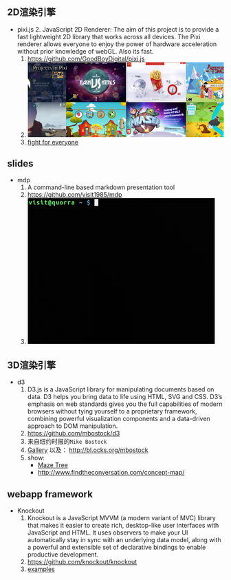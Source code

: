 ## 2D渲染引擎

* pixi.js
    2. JavaScript 2D Renderer: The aim of this project is to provide a fast lightweight 2D library that works across all devices. The Pixi renderer allows everyone to enjoy the power of hardware acceleration without prior knowledge of webGL. Also its fast.
    1. https://github.com/GoodBoyDigital/pixi.js
    3. <img src="./img/pixi.jpg">
    4. <a href="http://www.theleisuresociety.co.uk/fightforeveryone/">fight for everyone</a>

## slides
* mdp 
    1. A command-line based markdown presentation tool
    1. https://github.com/visit1985/mdp
    2. <img src="./img/mdp.gif"> 

## 3D渲染引擎

* d3
    1. D3.js is a JavaScript library for manipulating documents based on data. D3 helps you bring data to life using HTML, SVG and CSS. D3’s emphasis on web standards gives you the full capabilities of modern browsers without tying yourself to a proprietary framework, combining powerful visualization components and a data-driven approach to DOM manipulation.
    2. https://github.com/mbostock/d3
    3. 来自纽约时报的`Mike Bostock`
    4. <a href="https://github.com/mbostock/d3/wiki/Gallery">Gallery</a>
        以及： <a href="http://bl.ocks.org/mbostock">http://bl.ocks.org/mbostock</a>
    4. show:
        * <a href="http://bl.ocks.org/mbostock/061b3929ba0f3964d335">Maze Tree</a>
        * http://www.findtheconversation.com/concept-map/

## webapp framework

* Knockout
    1. Knockout is a JavaScript MVVM (a modern variant of MVC) library that makes it easier to create rich, desktop-like user interfaces with JavaScript and HTML. It uses observers to make your UI automatically stay in sync with an underlying data model, along with a powerful and extensible set of declarative bindings to enable productive development.  
    2. https://github.com/knockout/knockout
    3. <a href="http://knockoutjs.com/examples/">examples</a>
